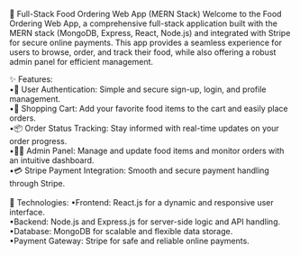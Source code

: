 🍔 Full-Stack Food Ordering Web App (MERN Stack)
Welcome to the Food Ordering Web App, a comprehensive full-stack application built with the MERN stack (MongoDB, Express, React, Node.js) and integrated with Stripe for secure online payments. This app provides a seamless experience for users to browse, order, and track their food, while also offering a robust admin panel for efficient management.

✨ Features:<br/>
•🔐 User Authentication: Simple and secure sign-up, login, and profile management.<br/>
•🛒 Shopping Cart: Add your favorite food items to the cart and easily place orders.<br/>
•📦 Order Status Tracking: Stay informed with real-time updates on your order progress.<br/>
•👨‍💼 Admin Panel: Manage and update food items and monitor orders with an intuitive dashboard.<br/>
•💳 Stripe Payment Integration: Smooth and secure payment handling through Stripe.<br/>
<br/>
🚀 Technologies:
•Frontend: React.js for a dynamic and responsive user interface.<br/>
•Backend: Node.js and Express.js for server-side logic and API handling.<br/>
•Database: MongoDB for scalable and flexible data storage.<br/>
•Payment Gateway: Stripe for safe and reliable online payments.<br/>
